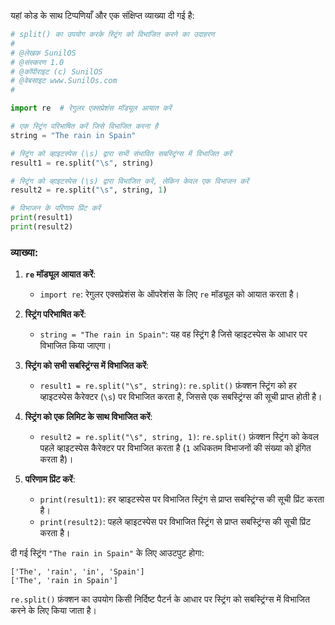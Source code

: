 यहां कोड के साथ टिप्पणियाँ और एक संक्षिप्त व्याख्या दी गई है:

```python
# split() का उपयोग करके स्ट्रिंग को विभाजित करने का उदाहरण
#
# @लेखक SunilOS  
# @संस्करण 1.0
# @कॉपीराइट (c) SunilOS  
# @वेबसाइट www.SunilOs.com
#

import re  # रेगुलर एक्सप्रेशंस मॉड्यूल आयात करें

# एक स्ट्रिंग परिभाषित करें जिसे विभाजित करना है
string = "The rain in Spain"

# स्ट्रिंग को व्हाइटस्पेस (\s) द्वारा सभी संभावित सबस्ट्रिंग्स में विभाजित करें
result1 = re.split("\s", string)

# स्ट्रिंग को व्हाइटस्पेस (\s) द्वारा विभाजित करें, लेकिन केवल एक विभाजन करें
result2 = re.split("\s", string, 1)

# विभाजन के परिणाम प्रिंट करें
print(result1)
print(result2)
```

### व्याख्या:

1. **`re` मॉड्यूल आयात करें**:
   - `import re`: रेगुलर एक्सप्रेशंस के ऑपरेशंस के लिए `re` मॉड्यूल को आयात करता है।

2. **स्ट्रिंग परिभाषित करें**:
   - `string = "The rain in Spain"`: यह वह स्ट्रिंग है जिसे व्हाइटस्पेस के आधार पर विभाजित किया जाएगा।

3. **स्ट्रिंग को सभी सबस्ट्रिंग्स में विभाजित करें**:
   - `result1 = re.split("\s", string)`: `re.split()` फ़ंक्शन स्ट्रिंग को हर व्हाइटस्पेस कैरेक्टर (`\s`) पर विभाजित करता है, जिससे एक सबस्ट्रिंग्स की सूची प्राप्त होती है।

4. **स्ट्रिंग को एक लिमिट के साथ विभाजित करें**:
   - `result2 = re.split("\s", string, 1)`: `re.split()` फ़ंक्शन स्ट्रिंग को केवल पहले व्हाइटस्पेस कैरेक्टर पर विभाजित करता है (`1` अधिकतम विभाजनों की संख्या को इंगित करता है)।

5. **परिणाम प्रिंट करें**:
   - `print(result1)`: हर व्हाइटस्पेस पर विभाजित स्ट्रिंग से प्राप्त सबस्ट्रिंग्स की सूची प्रिंट करता है।
   - `print(result2)`: पहले व्हाइटस्पेस पर विभाजित स्ट्रिंग से प्राप्त सबस्ट्रिंग्स की सूची प्रिंट करता है।

दी गई स्ट्रिंग `"The rain in Spain"` के लिए आउटपुट होगा:
```
['The', 'rain', 'in', 'Spain']
['The', 'rain in Spain']
```

`re.split()` फ़ंक्शन का उपयोग किसी निर्दिष्ट पैटर्न के आधार पर स्ट्रिंग को सबस्ट्रिंग्स में विभाजित करने के लिए किया जाता है।
